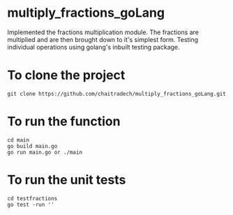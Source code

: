 # multiply_fractions_goLang
Implemented the fractions multiplication module. The fractions are multiplied and are then brought down to it's simplest form. Testing individual operations using golang's inbuilt testing package.

# To clone the project 
```
git clone https://github.com/chaitradech/multiply_fractions_goLang.git

```
# To run the function
 ```
cd main
go build main.go
go run main.go or ./main
```

# To run the unit tests
 ```
cd testfractions
go test -run ''

```
